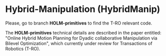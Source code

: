 # Hybrid-Manipulation (HybridManip)


Please, go to branch **HOLM-primitives** to find the T-RO relevant code.

The **HOLM-primitives** technical details are described in the paper entitled: "Online Hybrid Motion Planning for Dyadic collaborative Manipulation via Bilevel Optimization", which currently under review for Transactions of Robotics (T-RO).
